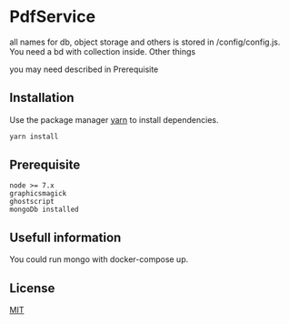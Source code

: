 # PdfService

all names for db, object storage and others is stored in /config/config.js. You need a bd with collection inside. Other things

you may need described in Prerequisite

## Installation

Use the package manager [yarn](https://yarnpkg.com) to install dependencies.

```bash
yarn install
```

## Prerequisite

```
node >= 7.x
graphicsmagick
ghostscript
mongoDb installed
```

## Usefull information

You could run mongo with docker-compose up.

## License

[MIT](https://choosealicense.com/licenses/mit/)
